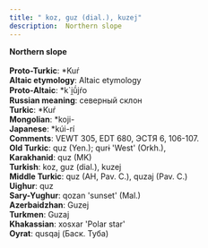 ```yaml
---
title: " koz, guz (dial.), kuzej"
description:  Northern slope
---
```

<p data-pagefind-weight="0.5">
<strong> Northern slope</strong><br><br>
<strong>Proto-Turkic</strong>:  *Kuŕ<br>
<strong>Altaic etymology</strong>:  Altaic etymology<br>
<strong> Proto-Altaic</strong>:  *k`i̯ŭ́jŕo<br>
<strong>Russian meaning</strong>:  северный склон<br>
<strong>Turkic</strong>:  *Kuŕ<br>
<strong>Mongolian</strong>:  *koji-<br>
<strong>Japanese</strong>:  *kúi-rí<br>
<strong>Comments</strong>:  VEWT 305, EDT 680, ЭСТЯ 6, 106-107.<br>
<strong>Old Turkic</strong>:  quz (Yen.); qurɨ 'West' (Orkh.),<br>
<strong>Karakhanid</strong>:  quz (MK)<br>
<strong>Turkish</strong>:  koz, guz (dial.), kuzej<br>
<strong>Middle Turkic</strong>:  quz (AH, Pav. C.), quzaj (Pav. C.)<br>
<strong>Uighur</strong>:  quz<br>
<strong>Sary-Yughur</strong>:  qozan 'sunset' (Mal.)<br>
<strong>Azerbaidzhan</strong>:  Guzej<br>
<strong>Turkmen</strong>:  Guzaj<br>
<strong>Khakassian</strong>:  xosxar 'Polar star'<br>
<strong>Oyrat</strong>:  qusqaj (Баск. Туба)<br>

</p>

